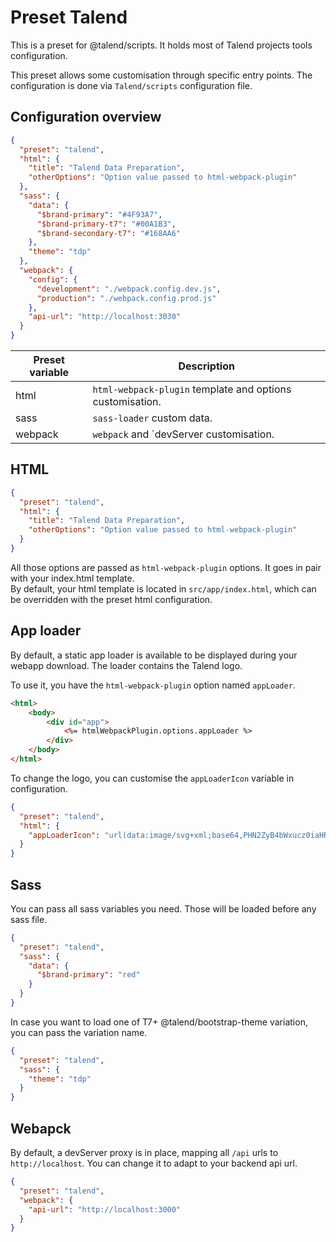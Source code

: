 # Preset Talend

This is a preset for @talend/scripts. It holds most of Talend projects tools configuration.

This preset allows some customisation through specific entry points. The configuration is done via `Talend/scripts` configuration file.

## Configuration overview

```json
{
  "preset": "talend",
  "html": {
    "title": "Talend Data Preparation",
    "otherOptions": "Option value passed to html-webpack-plugin"
  },
  "sass": {
    "data": {
      "$brand-primary": "#4F93A7",
      "$brand-primary-t7": "#00A1B3",
      "$brand-secondary-t7": "#168AA6"
    },
    "theme": "tdp"
  },
  "webpack": {
    "config": {
      "development": "./webpack.config.dev.js",
      "production": "./webpack.config.prod.js"
    },
    "api-url": "http://localhost:3030"
  }
}
```

| Preset variable | Description |
|---|---|
| html | `html-webpack-plugin` template and options customisation. |
| sass | `sass-loader` custom data. |
| webpack | `webpack` and `devServer customisation. |

## HTML

```json
{
  "preset": "talend",
  "html": {
    "title": "Talend Data Preparation",
    "otherOptions": "Option value passed to html-webpack-plugin"
  }
}
```

All those options are passed as `html-webpack-plugin` options. It goes in pair with your index.html template.  
By default, your html template is located in `src/app/index.html`, which can be overridden with the preset html configuration.


## App loader

By default, a static app loader is available to be displayed during your webapp download. The loader contains the Talend logo.

To use it, you have the `html-webpack-plugin` option named `appLoader`.

```html
<html>
    <body>
        <div id="app">
            <%= htmlWebpackPlugin.options.appLoader %>
        </div>
    </body>
</html>
```

To change the logo, you can customise the `appLoaderIcon` variable in configuration.

```json
{
  "preset": "talend",
  "html": {
    "appLoaderIcon": "url(data:image/svg+xml;base64,PHN2ZyB4bWxucz0iaHR0cDov+"
  }
}
```

## Sass

You can pass all sass variables you need. Those will be loaded before any sass file.

```json
{
  "preset": "talend",
  "sass": {
    "data": {
      "$brand-primary": "red"
    }
  }
}
```

In case you want to load one of T7+ @talend/bootstrap-theme variation, you can pass the variation name.

```json
{
  "preset": "talend",
  "sass": {
    "theme": "tdp"
  }
}
```

## Webapck

By default, a devServer proxy is in place, mapping all `/api` urls to `http://localhost`. You can change it to adapt to your backend api url.

```json
{
  "preset": "talend",
  "webpack": {
    "api-url": "http://localhost:3000"
  }
}
```
